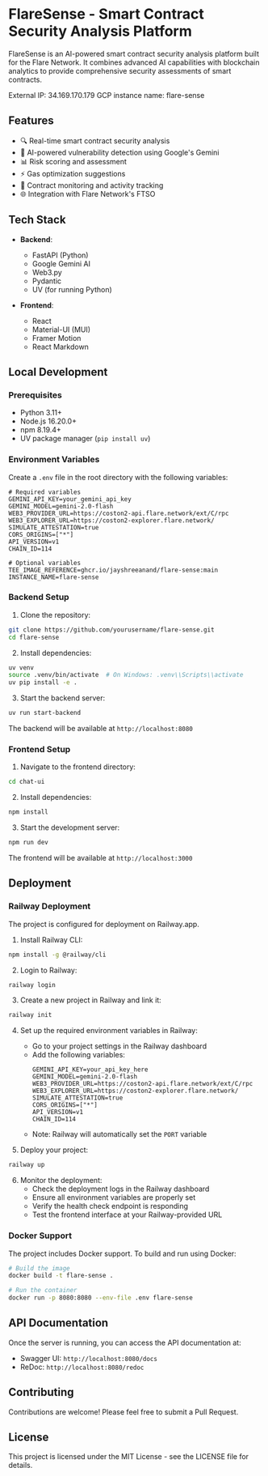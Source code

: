 # FlareSense - Smart Contract Security Analysis Platform

FlareSense is an AI-powered smart contract security analysis platform built for the Flare Network. It combines advanced AI capabilities with blockchain analytics to provide comprehensive security assessments of smart contracts.

External IP: 34.169.170.179
GCP instance name: flare-sense

## Features

- 🔍 Real-time smart contract security analysis
- 🤖 AI-powered vulnerability detection using Google's Gemini
- 📊 Risk scoring and assessment
- ⚡ Gas optimization suggestions
- 🔐 Contract monitoring and activity tracking
- 🌐 Integration with Flare Network's FTSO

## Tech Stack

- **Backend**:

  - FastAPI (Python)
  - Google Gemini AI
  - Web3.py
  - Pydantic
  - UV (for running Python)

- **Frontend**:
  - React
  - Material-UI (MUI)
  - Framer Motion
  - React Markdown

## Local Development

### Prerequisites

- Python 3.11+
- Node.js 16.20.0+
- npm 8.19.4+
- UV package manager (`pip install uv`)

### Environment Variables

Create a `.env` file in the root directory with the following variables:

```env
# Required variables
GEMINI_API_KEY=your_gemini_api_key
GEMINI_MODEL=gemini-2.0-flash
WEB3_PROVIDER_URL=https://coston2-api.flare.network/ext/C/rpc
WEB3_EXPLORER_URL=https://coston2-explorer.flare.network/
SIMULATE_ATTESTATION=true
CORS_ORIGINS=["*"]
API_VERSION=v1
CHAIN_ID=114

# Optional variables
TEE_IMAGE_REFERENCE=ghcr.io/jayshreeanand/flare-sense:main
INSTANCE_NAME=flare-sense
```

### Backend Setup

1. Clone the repository:

```bash
git clone https://github.com/yourusername/flare-sense.git
cd flare-sense
```

2. Install dependencies:

```bash
uv venv
source .venv/bin/activate  # On Windows: .venv\\Scripts\\activate
uv pip install -e .
```

3. Start the backend server:

```bash
uv run start-backend
```

The backend will be available at `http://localhost:8080`

### Frontend Setup

1. Navigate to the frontend directory:

```bash
cd chat-ui
```

2. Install dependencies:

```bash
npm install
```

3. Start the development server:

```bash
npm run dev
```

The frontend will be available at `http://localhost:3000`

## Deployment

### Railway Deployment

The project is configured for deployment on Railway.app.

1. Install Railway CLI:

```bash
npm install -g @railway/cli
```

2. Login to Railway:

```bash
railway login
```

3. Create a new project in Railway and link it:

```bash
railway init
```

4. Set up the required environment variables in Railway:

   - Go to your project settings in the Railway dashboard
   - Add the following variables:
     ```
     GEMINI_API_KEY=your_api_key_here
     GEMINI_MODEL=gemini-2.0-flash
     WEB3_PROVIDER_URL=https://coston2-api.flare.network/ext/C/rpc
     WEB3_EXPLORER_URL=https://coston2-explorer.flare.network/
     SIMULATE_ATTESTATION=true
     CORS_ORIGINS=["*"]
     API_VERSION=v1
     CHAIN_ID=114
     ```
   - Note: Railway will automatically set the `PORT` variable

5. Deploy your project:

```bash
railway up
```

6. Monitor the deployment:
   - Check the deployment logs in the Railway dashboard
   - Ensure all environment variables are properly set
   - Verify the health check endpoint is responding
   - Test the frontend interface at your Railway-provided URL

### Docker Support

The project includes Docker support. To build and run using Docker:

```bash
# Build the image
docker build -t flare-sense .

# Run the container
docker run -p 8080:8080 --env-file .env flare-sense
```

## API Documentation

Once the server is running, you can access the API documentation at:

- Swagger UI: `http://localhost:8080/docs`
- ReDoc: `http://localhost:8080/redoc`

## Contributing

Contributions are welcome! Please feel free to submit a Pull Request.

## License

This project is licensed under the MIT License - see the LICENSE file for details.
